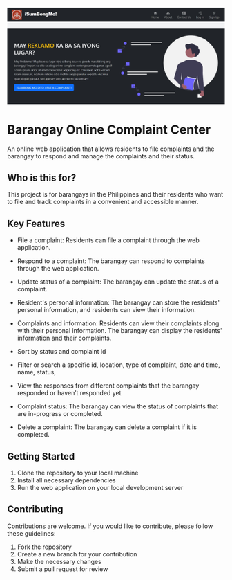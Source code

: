 ![Front_Page](/landpagecp.jpg)
# Barangay Online Complaint Center

An online web application that allows residents to file complaints and the barangay to respond and manage the complaints and their status.

## Who is this for?
This project is for barangays in the Philippines and their residents who want to file and track complaints in a convenient and accessible manner.
## Key Features

- File a complaint: Residents can file a complaint through the web application.

- Respond to a complaint: The barangay can respond to complaints through the web application.
- Update status of a complaint: The barangay can update the status of a complaint.
- Resident's personal information: The barangay can store the residents' personal information, and residents can view their information.
- Complaints and information: Residents can view their complaints along with their personal information. The barangay can display the residents' information and their complaints.
- Sort by status and complaint id
- Filter or search a specific id, location, type of complaint, date and time, name, status,
- View the responses from different complaints that the barangay responded or haven’t responded yet
- Complaint status: The barangay can view the status of complaints that are in-progress or completed.
- Delete a complaint: The barangay can delete a complaint if it is completed.



## Getting Started

1. Clone the repository to your local machine
2. Install all necessary dependencies
3. Run the web application on your local development server
## Contributing

Contributions are welcome. If you would like to contribute, please follow these guidelines:

1. Fork the repository
2. Create a new branch for your contribution
3. Make the necessary changes
4. Submit a pull request for review
